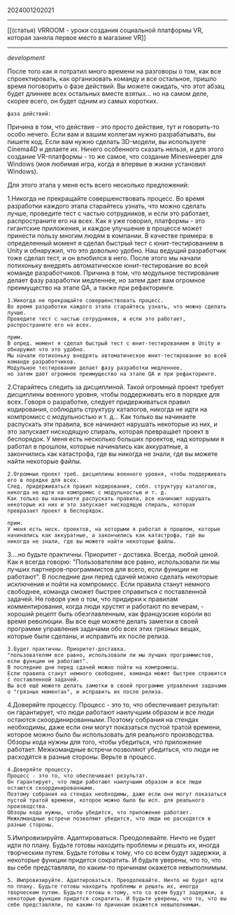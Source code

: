 2024001202021
***
[[(статья) VRROOM - уроки создания социальной платформы VR, которая заняла первое место в магазине VR]]
***
*development*

После того как я потратил много времени на разговоры о том, как все спроектировать, как организовать команду и все остальное, пришло время поговорить о фазе действий. Вы можете ожидать, что этот абзац будет длиннее всех остальных вместе взятых... но на самом деле, скорее всего, он будет одним из самых коротких.

```
фаза действий:
```

Причина в том, что действие - это просто действие, тут и говорить-то особо нечего. Если вам и вашим коллегам нужно разрабатывать, вы пишете код. Если вам нужно сделать 3D-модели, вы используете Cinema4D и делаете их. Ничего особенного сказать нельзя, и для этого создание VR-платформы - то же самое, что создание Minesweeper для Windows (моя любимая игра, когда я впервые в жизни установил Windows).

Для этого этапа у меня есть всего несколько предложений:

1.Никогда не прекращайте совершенствовать процесс. Во время разработки каждого этапа старайтесь узнать, что можно сделать лучше, проведите тест с частью сотрудников, и если это работает, распространите его на всех. Как я уже говорил, платформы - это гигантские приложения, и каждое улучшение в процессе может принести пользу многим людям в компании. В качестве примера: в определенный момент я сделал быстрый тест с юнит-тестированием в Unity и обнаружил, что это довольно удобно. Наш ведущий разработчик тоже сделал тест, и он влюбился в него. После этого мы начали потихоньку внедрять автоматическое юнит-тестирование во всей команде разработчиков. Причина в том, что модульное тестирование делает фазу разработки медленнее, но затем дает вам огромное преимущество на этапе QA, а также при рефакторинге.

```
1.Никогда не прекращайте совершенствовать процесс. 
Во время разработки каждого этапа старайтесь узнать, что можно сделать лучше.
Проведите тест с частью сотрудников, и если это работает, распространите его на всех.

прим.
В опред. момент я сделал быстрый тест с юнит-тестированием в Unity и обнаружил что это удобно.
Мы начали потихоньку внедрять автоматическое юнит-тестирование во всей команде разработчиков.
Модульное тестирование делает фазу разработки медленнее, 
но затем дает огромное преимущество на этапе QA и при рефакторинге. 
```

2.Старайтесь следить за дисциплиной. Такой огромный проект требует дисциплины военного уровня, чтобы поддерживать его в порядке для всех. Говоря о разработке, следует придерживаться правил кодирования, соблюдать структуру каталогов, никогда не идти на компромисс с модульностью и т. д... Как только вы начинаете распускать эти правила, все начинают нарушать некоторые из них, и это запускает нисходящую спираль, которая превращает проект в беспорядок. У меня есть несколько больших проектов, над которыми я работал в прошлом, которые начинались как аккуратные, а закончились как катастрофа, где вы никогда не знали, где вы можете найти некоторые файлы.

```
2.Огромные проект треб. дисциплины военного уровня, чтобы поддерживать его в порядке для всех.
След. придерживаться правил кодирования, собл. структуру каталогов, никогда не идти на компромис с модульностью и т. д.
Как только вы начинаете распускать правила, все начинают нарушать некоторые из них и это запускает нисходящую спираль, которая превразает проект в беспорядок.

прим.
У меня есть неск. проектов, на которыми я работал в прошлом, которые начинались как аккуратные, а закончились как катастрофа, где вы никогда не знали, где вы можете найти некоторые файлы.
```

3....но будьте практичны. Приоритет - доставка. Всегда, любой ценой. Как я всегда говорю: "Пользователям все равно, использовали ли мы лучших партнеров-программистов для всего, если функции не работают". В последние дни перед сдачей можно сделать некоторые исключения и пойти на компромисс. Если правила станут немного свободнее, команда сможет быстрее справиться с поставленной задачей. Не говоря уже о том, что придирки к правилам комментирования, когда люди хрустят и работают по вечерам, - хороший рецепт быть обезглавленным, как французские короли во время революции. Вы все еще можете делать заметки в своей программе управления задачами обо всех этих грязных вещах, которые были сделаны, и исправить их после релиза.

```
3.Будет практичны. Приоритет-доставка.
"пользователям все равно, использовали ли мы лучших программистов, если функции не работают".
В последние дни перед сдачей можно пойти на компромисы.
Если правила станут немного свободнее, команда может быстрее справится с поставленной задачей.
Вы всё ещё можете делать заметки в своей программе управления задачами о "грязных моментах", и исправить их после релиза.
```

4.Доверяйте процессу. Процесс - это то, что обеспечивает результат: он гарантирует, что люди работают наилучшим образом и все люди остаются скоординированными. Поэтому собрания на стендах необходимы, даже если они могут показаться пустой тратой времени, которое можно было бы использовать для реального производства. Обзоры кода нужны для того, чтобы убедиться, что приложение работает. Межкомандные встречи позволяют убедиться, что люди не расходятся в разные стороны. Верьте в процесс.

```
4.Доверяйте процессу.
Процесс - это то, что обеспечивает результат.
Он гарантирует, что люди работают наилучшим образом и все люди остаются скоординированными.
Поэтому собрания на стендах необходимы, даже если они могут показаться пустой тратой времени, которое можно было бы исп. для реального производства.
Обзоры кода нужны, чтобы убедится, что приложение работает.
Межклмандные встречи позволяют убедится, что люди не расходятся в разные стороны.
```

5.Импровизируйте. Адаптироваться. Преодолевайте. Ничто не будет идти по плану. Будьте готовы находить проблемы и решать их, иногда творческим путем. Будьте готовы к тому, что со всем будут задержки, а некоторые функции придется сократить. И будьте уверены, что то, что вы себе представляли, по каким-то причинам окажется невыполнимым. 

```
5. Импровизируйте. Адаптироваться. Преодолевайте. Ничто не будет идти по плану. Будьте готовы находить проблемы и решать их, иногда творческим путем. Будьте готовы к тому, что со всем будут задержки, а некоторые функции придется сократить. И будьте уверены, что то, что вы себе представляли, по каким-то причинам окажется невыполнимым.
```
